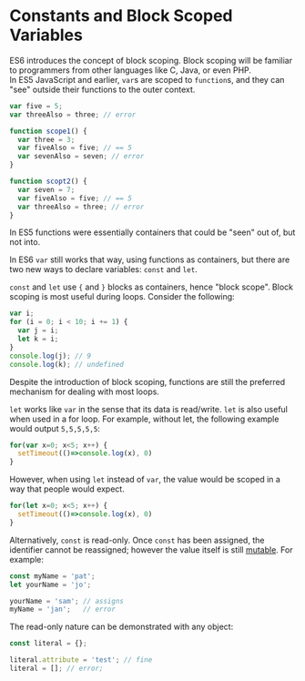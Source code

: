 # Constants and Block Scoped Variables

ES6 introduces the concept of block scoping.  Block scoping will be familiar to
programmers from other languages like C, Java, or even PHP.  
In ES5 JavaScript and earlier, `var`s are scoped to `function`s, 
and they can "see" outside their functions to the outer context.

```js
var five = 5;
var threeAlso = three; // error

function scope1() {
  var three = 3;
  var fiveAlso = five; // == 5
  var sevenAlso = seven; // error
}

function scopt2() {
  var seven = 7;
  var fiveAlso = five; // == 5
  var threeAlso = three; // error
}
```

In ES5 functions were essentially containers that could be "seen" out of, but
not into.

In ES6 `var` still works that way, using functions as containers, but there are
two new ways to declare variables: `const` and `let`. 

`const` and `let` use `{` and `}` blocks as containers, hence "block scope". 
Block scoping is most useful during loops.  Consider the following:

```js
var i;
for (i = 0; i < 10; i += 1) {
  var j = i;
  let k = i;
}
console.log(j); // 9
console.log(k); // undefined
```

Despite the introduction of block scoping, functions are still the preferred mechanism for dealing with most loops.

`let` works like `var` in the sense that its data is read/write. `let` is also useful when used in a for loop. For example, without let, the following example would output `5,5,5,5,5`:

```js
for(var x=0; x<5; x++) {
  setTimeout(()=>console.log(x), 0)
}
```

However, when using `let` instead of `var`, the value would be scoped in a way that people would expect.

```js
for(let x=0; x<5; x++) {
  setTimeout(()=>console.log(x), 0)
}
```

Alternatively, `const` is read-only.  Once `const` has been assigned, the identifier cannot be
reassigned; however the value itself is still [mutable](https://developer.mozilla.org/en-US/docs/Web/JavaScript/Reference/Statements/const).
For example:

```js
const myName = 'pat';
let yourName = 'jo';

yourName = 'sam'; // assigns
myName = 'jan';   // error
```

The read-only nature can be demonstrated with any object:

```js
const literal = {};

literal.attribute = 'test'; // fine
literal = []; // error;
```
